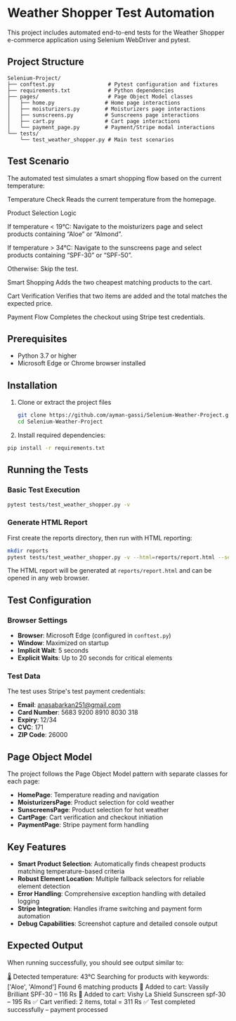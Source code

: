 # Weather Shopper Test Automation

This project includes automated end-to-end tests for the Weather Shopper e-commerce application using Selenium WebDriver and pytest.

## Project Structure

```
Selenium-Project/
├── conftest.py                 # Pytest configuration and fixtures
├── requirements.txt            # Python dependencies
├── pages/                      # Page Object Model classes
│   ├── home.py                # Home page interactions
│   ├── moisturizers.py        # Moisturizers page interactions
│   ├── sunscreens.py          # Sunscreens page interactions
│   ├── cart.py                # Cart page interactions
│   └── payment_page.py        # Payment/Stripe modal interactions
└── tests/
    └── test_weather_shopper.py # Main test scenarios
```

## Test Scenario

The automated test simulates a smart shopping flow based on the current temperature:

Temperature Check
Reads the current temperature from the homepage.

Product Selection Logic

If temperature < 19°C: Navigate to the moisturizers page and select products containing “Aloe” or “Almond”.

If temperature > 34°C: Navigate to the sunscreens page and select products containing “SPF-30” or “SPF-50”.

Otherwise: Skip the test.

Smart Shopping
Adds the two cheapest matching products to the cart.

Cart Verification
Verifies that two items are added and the total matches the expected price.

Payment Flow
Completes the checkout using Stripe test credentials.

## Prerequisites

* Python 3.7 or higher
* Microsoft Edge or Chrome browser installed

## Installation

1. Clone or extract the project files

   ```bash
   git clone https://github.com/ayman-gassi/Selenium-Weather-Project.git
   cd Selenium-Weather-Project
   ```
2. Install required dependencies:

```bash
pip install -r requirements.txt
```

## Running the Tests

### Basic Test Execution

```bash
pytest tests/test_weather_shopper.py -v
```

### Generate HTML Report

First create the reports directory, then run with HTML reporting:

```bash
mkdir reports
pytest tests/test_weather_shopper.py -v --html=reports/report.html --self-contained-html
```

The HTML report will be generated at `reports/report.html` and can be opened in any web browser.

## Test Configuration

### Browser Settings

* **Browser**: Microsoft Edge (configured in `conftest.py`)
* **Window**: Maximized on startup
* **Implicit Wait**: 5 seconds
* **Explicit Waits**: Up to 20 seconds for critical elements

### Test Data

The test uses Stripe's test payment credentials:

* **Email**: anasabarkan251@gmail.com
* **Card Number**: 5683 9200 8910 8030 318
* **Expiry**: 12/34
* **CVC**: 171
* **ZIP Code**: 26000

## Page Object Model

The project follows the Page Object Model pattern with separate classes for each page:

* **HomePage**: Temperature reading and navigation
* **MoisturizersPage**: Product selection for cold weather
* **SunscreensPage**: Product selection for hot weather
* **CartPage**: Cart verification and checkout initiation
* **PaymentPage**: Stripe payment form handling

## Key Features

* **Smart Product Selection**: Automatically finds cheapest products matching temperature-based criteria
* **Robust Element Location**: Multiple fallback selectors for reliable element detection
* **Error Handling**: Comprehensive exception handling with detailed logging
* **Stripe Integration**: Handles iframe switching and payment form automation
* **Debug Capabilities**: Screenshot capture and detailed console output

## Expected Output

When running successfully, you should see output similar to:

🌡️ Detected temperature: 43°C
Searching for products with keywords: ['Aloe', 'Almond']
Found 6 matching products
🛒 Added to cart: Vassily Brilliant SPF-30 – 116 Rs
🛒 Added to cart: Vishy La Shield Sunscreen spf-30 – 195 Rs
✅ Cart verified: 2 items, total = 311 Rs
✅ Test completed successfully – payment processed
